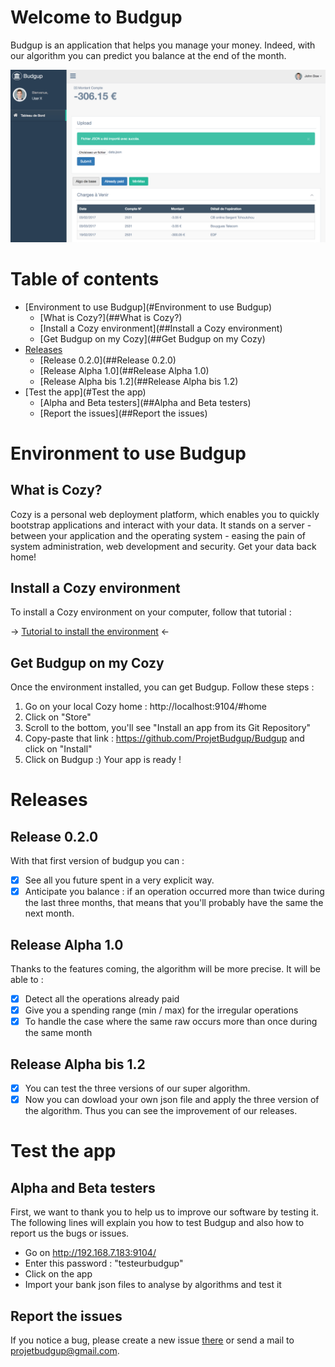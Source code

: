 



# Welcome to Budgup
 
 Budgup is an application that helps you manage your money. Indeed, with our algorithm you can predict you balance at the end of the month.
 
![](/images/general_illustration.png)

 
# Table of contents

- [Environment to use Budgup](#Environment to use Budgup)
    - [What is Cozy?](##What is Cozy?)
    - [Install a Cozy environment](##Install a Cozy environment)
    - [Get Budgup on my Cozy](##Get Budgup on my Cozy)
- [Releases](#Releases)
    - [Release 0.2.0](##Release 0.2.0)
    - [Release Alpha 1.0](##Release Alpha 1.0)
    - [Release Alpha bis 1.2](##Release Alpha bis 1.2)
- [Test the app](#Test the app)
    - [Alpha and Beta testers](##Alpha and Beta testers)
    - [Report the issues](##Report the issues)


# Environment to use Budgup

## What is Cozy?

Cozy is a personal web deployment platform, which enables you to quickly bootstrap applications and interact with your data.
 It stands on a server - between your application and the operating system - easing the pain of system administration,
 web development and security. Get your data back home!

## Install a Cozy environment

To install a Cozy environment on your computer, follow that tutorial : 

-> [Tutorial to install the environment](https://dev.cozy.io/v2.html#set-up-the-development-environment) <-

## Get Budgup on my Cozy

Once the environment installed, you can get Budgup. Follow these steps :

1. Go on your local Cozy home : http://localhost:9104/#home
2. Click on "Store"
3. Scroll to the bottom, you'll see "Install an app from its Git Repository"
4. Copy-paste that link : https://github.com/ProjetBudgup/Budgup and click on "Install"
5. Click on Budgup :) Your app is ready !


# Releases


## Release 0.2.0
 
 With that first version of budgup you can :
 
  - [x] See all you future spent in a very explicit way.
  - [x] Anticipate you balance : if an operation occurred more than twice during the last three months, that means that you'll probably have the same the next month.
  
## Release Alpha 1.0
 
 Thanks to the features coming, the algorithm will be more precise. It will be able to :
 
 - [x] Detect all the operations already paid
 - [x] Give you a spending range (min / max) for the irregular operations 
 - [x] To handle the case where the same raw occurs more than once during the same month
 
## Release Alpha bis 1.2

 - [x] You can test the three versions of our super algorithm.
 - [x] Now you can dowload your own json file and apply the three version of the algorithm. Thus you can see the improvement of our releases.
 
# Test the app

## Alpha and Beta testers 

First, we want to thank you to help us to improve our software by testing it. The following lines will explain you how to 
test Budgup and also how to report us the bugs or issues. 

 - Go on http://192.168.7.183:9104/
 - Enter this password : "testeurbudgup"
 - Click on the app
 - Import your bank json files to analyse by algorithms and test it
 
## Report the issues
 
 If you notice a bug, please create a new issue [there](https://github.com/ProjetBudgup/Budgup/issues) or send a mail to projetbudgup@gmail.com.
 


